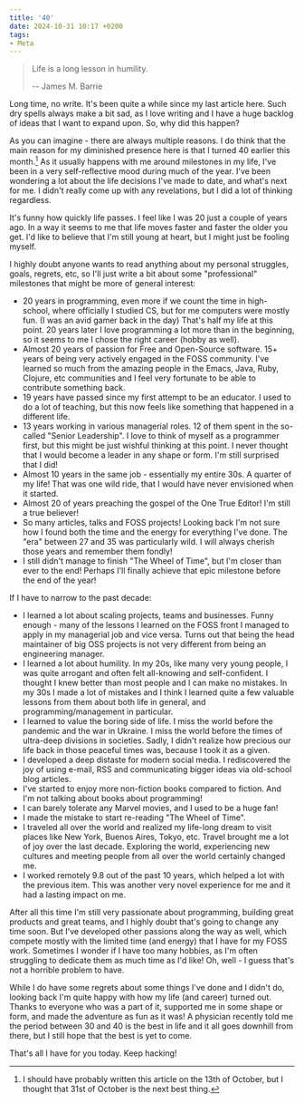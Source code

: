 ```yaml
---
title: '40'
date: 2024-10-31 10:17 +0200
tags:
- Meta
---
```


> Life is a long lesson in humility.
>
> -- James M. Barrie

Long time, no write. It's been quite a while since my last article here.
Such dry spells always make a bit sad, as I love writing and I have a huge
backlog of ideas that I want to expand upon. So, why did this happen?

As you can imagine - there are always multiple reasons. I do think that the main reason
for my diminished presence here is that I turned 40 earlier this month.[^1]
As it usually happens with me around milestones in my life, I've been in a very
self-reflective mood during much of the year. I've been wondering a lot about the life decisions
I've made to date, and what's next for me. I didn't really come up with any revelations, but
I did a lot of thinking regardless.

It's funny how quickly life passes. I feel like I was 20 just a couple of years ago. In a way it seems to me that life moves faster and faster the older you get. I'd like to
believe that I'm still young at heart, but I might just be fooling myself.

I highly doubt anyone wants to read anything about my personal struggles, goals, regrets, etc, so I'll just write a bit about some "professional" milestones that might be more of general interest:

- 20 years in programming, even more if we count the time in high-school, where officially I studied CS, but for me computers were mostly fun. (I was an avid gamer back in the day) That's half my life at this point. 20 years later I love programming a lot more than in the beginning, so it seems to me I chose the right career (hobby as well).
- Almost 20 years of passion for Free and Open-Source software. 15+ years of being very actively engaged in the FOSS community. I've learned so much from the amazing people in the Emacs, Java, Ruby, Clojure, etc communities and I feel very fortunate to be able to contribute something back.
- 19 years have passed since my first attempt to be an educator. I used to do a lot of teaching, but this now feels like something that happened in a different life.
- 13 years working in various managerial roles. 12 of them spent in the so-called "Senior Leadership". I love to think of myself as a programmer first, but this might be just wishful thinking at this point. I never thought that I would become a leader in any shape or form. I'm still surprised that I did!
- Almost 10 years in the same job - essentially my entire 30s. A quarter of my life! That was one wild ride, that I would have never envisioned when it started.
- Almost 20 of years preaching the gospel of the One True Editor! I'm still a true believer!
- So many articles, talks and FOSS projects! Looking back I'm not sure how I found both the time and the energy for everything I've done. The "era" between 27 and 35 was particularly wild. I will always cherish those years and remember them fondly!
- I still didn't manage to finish "The Wheel of Time", but I'm closer than ever to the end! Perhaps I'll finally achieve that epic milestone before the end of the year!

If I have to narrow to the past decade:

- I learned a lot about scaling projects, teams and businesses. Funny enough - many of the lessons I learned on the FOSS front I managed to apply in my managerial job and vice versa. Turns out that being the head maintainer of big OSS projects is not very different from being an engineering manager.
- I learned a lot about humility. In my 20s, like many very young people, I was quite arrogant and often felt all-knowing and self-confident. I thought I knew better than most people and I can make no mistakes. In my 30s I made a lot of mistakes and I think I learned quite a few valuable lessons from them about both life in general, and programming/management in particular.
- I learned to value the boring side of life. I miss the world before the pandemic and the war in Ukraine. I miss the world before the times of ultra-deep divisions in societies. Sadly, I didn't realize how precious our life back in those peaceful times was, because I took it as a given.
- I developed a deep distaste for modern social media. I rediscovered the joy of using e-mail, RSS and communicating bigger ideas via old-school blog articles.
- I've started to enjoy more non-fiction books compared to fiction. And I'm not talking about books about programming!
- I can barely tolerate any Marvel movies, and I used to be a huge fan!
- I made the mistake to start re-reading "The Wheel of Time".
- I traveled all over the world and realized my life-long dream to visit places like New York, Buenos Aires, Tokyo, etc. Travel brought me a lot of joy over the last decade. Exploring the world, experiencing new cultures and meeting people from all over the world certainly changed me.
- I worked remotely 9.8 out of the past 10 years, which helped a lot with the previous item. This was another very novel experience for me and it had a lasting impact on me.

After all this time I'm still very passionate about programming, building great products and great teams, and I highly doubt that's going to change any time soon. But I've developed other passions along the way as well, which compete mostly with the limited time (and energy) that I have for my FOSS work. Sometimes I wonder if I have too many hobbies, as I'm often struggling to dedicate them as much time as I'd like! Oh, well - I guess that's not a horrible problem to have.

While I do have some regrets about some things I've done and I didn't do, looking back I'm quite happy with how my life (and career) turned out. Thanks to everyone who was a part of it, supported me in some shape or form, and made the adventure as fun as it was! A physician recently told me the period between 30 and 40 is the best in life and it all goes downhill from there, but I still hope that the best is yet to come.

That's all I have for you today. Keep hacking!

[^1]: I should have probably written this article on the 13th of October, but I thought that
31st of October is the next best thing.
